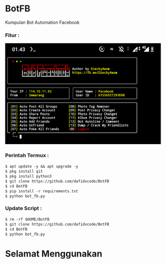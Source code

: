 # BotFB
Kumpulan Bot Automation Facebook 
### Fitur :
   ![Screenshot](screenshot.png)
   
### Perintah Termux :
    $ apt update -y && apt upgrade -y
    $ pkg install git
    $ pkg install python3
    $ git clone https://github.com/dafidxcode/BotFB
    $ cd BotFB
    $ pip install -r requirements.txt
    $ python bot_fb.py

### Update Script :
    $ rm -rf $HOME/BotFB
    $ git clone https://github.com/dafidxcode/BotFB
    $ cd BotFB
    $ python bot_fb.py


# Selamat Menggunakan

